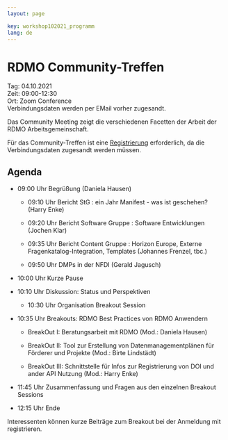 ```yaml
---
layout: page

key: workshop102021_programm
lang: de
---
```


# RDMO Community-Treffen

Tag:     04.10.2021<br>
Zeit:    09:00-12:30<br>
Ort: Zoom Conference<br>
Verbindungsdaten werden per EMail vorher zugesandt. 


Das Community Meeting zeigt die verschiedenen Facetten der Arbeit der RDMO Arbeitsgemeinschaft. 

Für das Community-Treffen ist eine [Registrierung](https://meetings.aip.de/event/13/) erforderlich, da die Verbindungsdaten 
zugesandt werden müssen. 


## Agenda


- 09:00 Uhr Begrüßung (Daniela Hausen)

    - 09:10 Uhr Bericht StG : ein Jahr Manifest - was ist geschehen?     (Harry Enke)

    - 09:20 Uhr Bericht Software Gruppe : Software Entwicklungen   (Jochen Klar)

    - 09:35 Uhr Bericht Content Gruppe : Horizon Europe, Externe Fragenkatalog-Integration, Templates  (Johannes Frenzel, tbc.)

    - 09:50 Uhr DMPs in der NFDI     (Gerald Jagusch) 

- 10:00 Uhr Kurze Pause

- 10:10 Uhr Diskussion: Status und Perspektiven 

    - 10:30 Uhr Organisation Breakout Session

- 10:35 Uhr Breakouts: RDMO Best Practices von RDMO Anwendern

    - BreakOut I: Beratungsarbeit mit RDMO  (Mod.: Daniela Hausen)

    - BreakOut II: Tool zur Erstellung von Datenmanagementplänen für Förderer und Projekte (Mod.: Birte Lindstädt)
                
    - BreakOut III: Schnittstelle für Infos zur Registrierung von DOI und ander API Nutzung (Mod.: Harry Enke) 

- 11:45 Uhr Zusammenfassung und Fragen aus den einzelnen Breakout Sessions 

- 12:15 Uhr Ende 

Interessenten können kurze Beiträge zum Breakout bei der Anmeldung mit registrieren.
